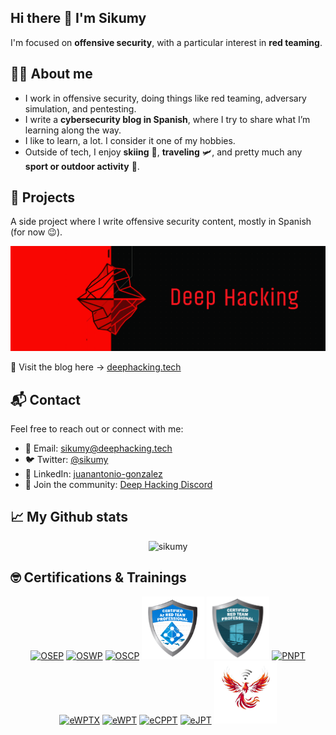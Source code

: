 ## Hi there 👋 I'm Sikumy 

I'm focused on **offensive security**, with a particular interest in **red teaming**.  

## 🧑‍💻 About me

- I work in offensive security, doing things like red teaming, adversary simulation, and pentesting.
- I write a **cybersecurity blog in Spanish**, where I try to share what I’m learning along the way.
- I like to learn, a lot. I consider it one of my hobbies.
- Outside of tech, I enjoy **skiing** 🎿, **traveling** 🛩, and pretty much any **sport or outdoor activity** 🏐. 
  
## 🚀 Projects

A side project where I write offensive security content, mostly in Spanish (for now 😉).

<p align="center">
  <a href="https://deephacking.tech" target="_blank">
    <img src="./deephacking_banner.png" alt="Deep Hacking" style="max-width: 100%; height: auto;" />
  </a>
</p>

🔗  Visit the blog here → [deephacking.tech](https://deephacking.tech)

## 📬 Contact

Feel free to reach out or connect with me:

- 📧 Email: [sikumy@deephacking.tech](mailto:sikumy@deephacking.tech)
- 🐦 Twitter: [@sikumy](https://x.com/sikumy)
- 💼 LinkedIn: [juanantonio-gonzalez](https://www.linkedin.com/in/juanantonio-gonzalez/)
- 💬 Join the community: [Deep Hacking Discord](https://discord.gg/TVcDmHduAm)

## 📈 My Github stats

<p align="center"> <img src="https://github-readme-stats.vercel.app/api?username=sikumy&theme=synthwave&show_icons=true&hide_border=false&count_private=true" alt="sikumy" />

## 🤓 Certifications & Trainings

<p align="center">
  <a href="https://www.credential.net/db1b112a-8757-4249-81cd-16043342b050" target="_blank"><img src="https://api.accredible.com/v1/frontend/credential_website_embed_image/badge/112584819" class="cert" alt='OSEP' width="100px"></a>
  <a href="https://www.credential.net/a4793e00-4033-4c42-9b0d-9d19da03e5e8" target="_blank"><img src="https://api.accredible.com/v1/frontend/credential_website_embed_image/badge/121224372" class="cert" alt='OSWP' width="100px"></a>
  <a href="https://www.credential.net/fbdcd284-5809-4911-88f7-f06a6f3fd30f" target="_blank"><img src="https://api.accredible.com/v1/frontend/credential_website_embed_image/badge/60675849" class="cert" alt='OSCP' width="100px"></a>
  <a href="https://www.credential.net/58d50d68-759a-4527-b474-1717f12118b3" target="_blank"><img src="./cartp.png" class="cert" alt='CARTP' width="100px"></a>
  <a href="https://www.credential.net/1dbd6345-052a-4c58-87ba-17bf56fe7a64" target="_blank"><img src="./crtp.png" class="cert" alt='CRTP' width="100px"></a>
  <a href="https://www.credential.net/3b4cf2d5-e13e-41f3-a340-a42ddb932f2d" target="_blank"><img src="https://api.accredible.com/v1/frontend/credential_website_embed_image/badge/53945034" class="cert" alt='PNPT' width="100px"></a>
  <a href="https://www.credential.net/8a308301-325e-44b3-98ab-9125af5f9f1c" target="_blank"><img src="https://api.accredible.com/v1/frontend/credential_website_embed_image/badge/79626507" class="cert" alt='eWPTX' width="100px"></a>
  <a href="https://www.credential.net/94343b86-14df-4f93-8064-e3610f691292" target="_blank"><img src="https://api.accredible.com/v1/frontend/credential_website_embed_image/badge/79658499" class="cert" alt='eWPT' width="100px"></a>
  <a href="https://www.credential.net/96ccf30f-5487-4da4-9c38-2f0411a00f3b" target="_blank"><img src="https://api.accredible.com/v1/frontend/credential_website_embed_image/badge/79646957" class="cert" alt='eCPPT' width="100px"></a>
  <a href="https://www.credential.net/c476ebc0-bd7c-4e57-979e-8c18f96d4993" target="_blank"><img src="https://api.accredible.com/v1/frontend/credential_website_embed_image/badge/79661189" class="cert" alt='eJPT' width="100px"></a>
  <a href="https://www.credential.net/18c641df-f63e-4b87-a445-f308e202095c" target="_blank"><img src="./cwp.png" class="cert" alt='CWP' width="100px"></a>
</p>